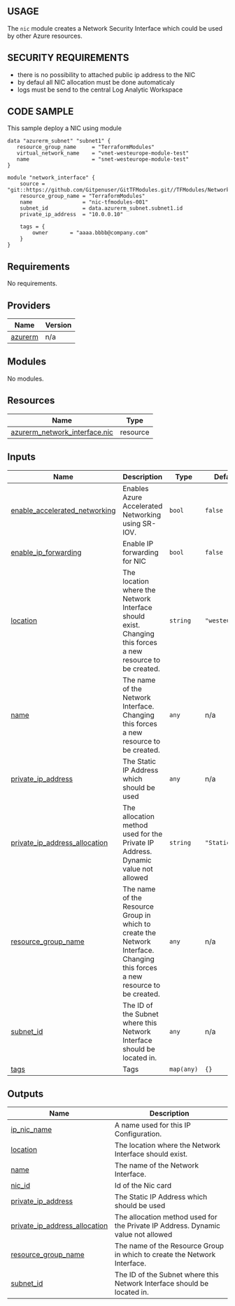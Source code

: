 ## USAGE
The `nic` module creates a Network Security Interface which could be used by other Azure resources.

## SECURITY REQUIREMENTS
- there is no possibility to attached public ip address to the NIC
- by defaul all NIC allocation must be done automaticaly
- logs must be send to the central Log Analytic Workspace

## CODE SAMPLE

This sample deploy a NIC using module

```hcl
data "azurerm_subnet" "subnet1" {
   resource_group_name     = "TerraformModules"
   virtual_network_name    = "vnet-westeurope-module-test"
   name                    = "snet-westeurope-module-test"
}

module "network_interface" {
    source = "git::https://github.com/Gitpenuser/GitTFModules.git//TFModules/NetworkInterface"
    resource_group_name = "TerraformModules"
    name                = "nic-tfmodules-001"
    subnet_id           = data.azurerm_subnet.subnet1.id
    private_ip_address  = "10.0.0.10"

    tags = {
        owner       = "aaaa.bbbb@company.com"
    }
}
```

## Requirements

No requirements.

## Providers

| Name | Version |
|------|---------|
| <a name="provider_azurerm"></a> [azurerm](#provider\_azurerm) | n/a |

## Modules

No modules.

## Resources

| Name | Type |
|------|------|
| [azurerm_network_interface.nic](https://registry.terraform.io/providers/hashicorp/azurerm/latest/docs/resources/network_interface) | resource |

## Inputs

| Name | Description | Type | Default | Required |
|------|-------------|------|---------|:--------:|
| <a name="input_enable_accelerated_networking"></a> [enable\_accelerated\_networking](#input\_enable\_accelerated\_networking) | Enables Azure Accelerated Networking using SR-IOV. | `bool` | `false` | no |
| <a name="input_enable_ip_forwarding"></a> [enable\_ip\_forwarding](#input\_enable\_ip\_forwarding) | Enable IP forwarding for NIC | `bool` | `false` | no |
| <a name="input_location"></a> [location](#input\_location) | The location where the Network Interface should exist. Changing this forces a new resource to be created. | `string` | `"westeurope"` | no |
| <a name="input_name"></a> [name](#input\_name) | The name of the Network Interface. Changing this forces a new resource to be created. | `any` | n/a | yes |
| <a name="input_private_ip_address"></a> [private\_ip\_address](#input\_private\_ip\_address) | The Static IP Address which should be used | `any` | n/a | yes |
| <a name="input_private_ip_address_allocation"></a> [private\_ip\_address\_allocation](#input\_private\_ip\_address\_allocation) | The allocation method used for the Private IP Address. Dynamic value not allowed | `string` | `"Static"` | no |
| <a name="input_resource_group_name"></a> [resource\_group\_name](#input\_resource\_group\_name) | The name of the Resource Group in which to create the Network Interface. Changing this forces a new resource to be created. | `any` | n/a | yes |
| <a name="input_subnet_id"></a> [subnet\_id](#input\_subnet\_id) | The ID of the Subnet where this Network Interface should be located in. | `any` | n/a | yes |
| <a name="input_tags"></a> [tags](#input\_tags) | Tags | `map(any)` | `{}` | no |

## Outputs

| Name | Description |
|------|-------------|
| <a name="output_ip_nic_name"></a> [ip\_nic\_name](#output\_ip\_nic\_name) | A name used for this IP Configuration. |
| <a name="output_location"></a> [location](#output\_location) | The location where the Network Interface should exist. |
| <a name="output_name"></a> [name](#output\_name) | The name of the Network Interface. |
| <a name="output_nic_id"></a> [nic\_id](#output\_nic\_id) | Id of the Nic card |
| <a name="output_private_ip_address"></a> [private\_ip\_address](#output\_private\_ip\_address) | The Static IP Address which should be used |
| <a name="output_private_ip_address_allocation"></a> [private\_ip\_address\_allocation](#output\_private\_ip\_address\_allocation) | The allocation method used for the Private IP Address. Dynamic value not allowed |
| <a name="output_resource_group_name"></a> [resource\_group\_name](#output\_resource\_group\_name) | The name of the Resource Group in which to create the Network Interface. |
| <a name="output_subnet_id"></a> [subnet\_id](#output\_subnet\_id) | The ID of the Subnet where this Network Interface should be located in. |
